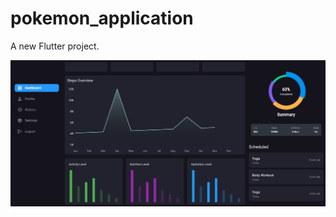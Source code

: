 # pokemon_application

A new Flutter project.

![image alt](https://github.com/AbdulSalam78976/Responsive_Dashboard/blob/4aef0dc043fbc309106ef96ae8a96d965d773b0b/Sample%20Images/Screenshot%20(9).png)
